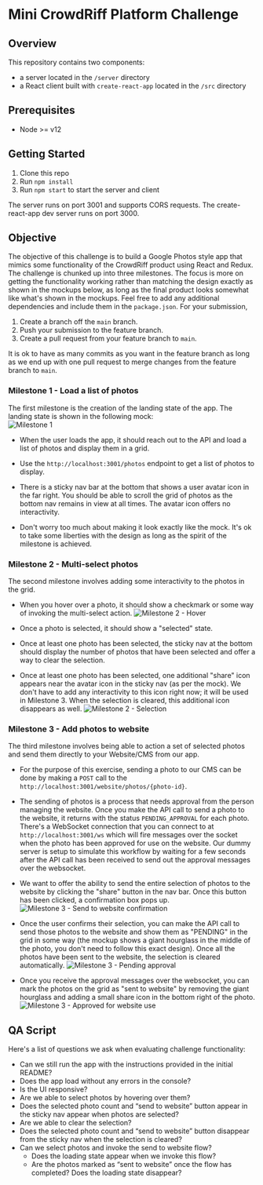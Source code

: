 # Mini CrowdRiff Platform Challenge

## Overview

This repository contains two components:

- a server located in the `/server` directory
- a React client built with `create-react-app` located in the `/src` directory

## Prerequisites

- Node >= v12

## Getting Started

1. Clone this repo
2. Run `npm install`
3. Run `npm start` to start the server and client

The server runs on port 3001 and supports CORS requests.
The create-react-app dev server runs on port 3000.

## Objective

The objective of this challenge is to build a Google Photos style app that mimics some functionality of the CrowdRiff product using React and Redux. The challenge is chunked up into three milestones. The focus is more on getting the functionality working rather than matching the design exactly as shown in the mockups below, as long as the final product looks somewhat like what's shown in the mockups. Feel free to add any additional dependencies and include them in the `package.json`. For your submission, 

1. Create a branch off the `main` branch.
2. Push your submission to the feature branch.
3. Create a pull request from your feature branch to `main`. 

It is ok to have as many commits as you want in the feature branch as long as we end up with one pull request to merge changes from the feature branch to `main`.

### Milestone 1 - Load a list of photos

The first milestone is the creation of the landing state of the app. The landing state is shown in the following mock:  
![Milestone 1](doc/1.png)

* When the user loads the app, it should reach out to the API and load a list of photos and display them in a grid.

* Use the `http://localhost:3001/photos` endpoint to get a list of photos to display.

* There is a sticky nav bar at the bottom that shows a user avatar icon in the far right. You should be able to scroll the grid of photos as the bottom nav remains in view at all times. The avatar icon offers no interactivity.

* Don't worry too much about making it look exactly like the mock. It's ok to take some liberties with the design as long as the spirit of the milestone is achieved. 

### Milestone 2 - Multi-select photos

The second milestone involves adding some interactivity to the photos in the grid.

* When you hover over a photo, it should show a checkmark or some way of invoking the multi-select action.
![Milestone 2 - Hover](doc/2.png)

* Once a photo is selected, it should show a "selected" state.

* Once at least one photo has been selected, the sticky nav at the bottom should display the number of photos that have been selected and offer a way to clear the selection.

* Once at least one photo has been selected, one additional "share" icon appears near the avatar icon in the sticky nav (as per the mock). We don't have to add any interactivity to this icon right now; it will be used in Milestone 3. When the selection is cleared, this additional icon disappears as well.
![Milestone 2 - Selection](doc/3.png)

### Milestone 3 - Add photos to website

The third milestone involves being able to action a set of selected photos and send them directly to your Website/CMS from our app.

* For the purpose of this exercise, sending a photo to our CMS can be done by making a `POST` call to the `http://localhost:3001/website/photos/{photo-id}`.

* The sending of photos is a process that needs approval from the person managing the website. Once you make the API call to send a photo to the website, it returns with the status `PENDING_APPROVAL` for each photo. There's a WebSocket connection that you can connect to at `http://localhost:3001/ws` which will fire messages over the socket when the photo has been approved for use on the website. Our dummy server is setup to simulate this workflow by waiting for a few seconds after the API call has been received to send out the approval messages over the websocket.

* We want to offer the ability to send the entire selection of photos to the website by clicking the "share" button in the nav bar. Once this button has been clicked, a confirmation box pops up.
![Milestone 3 - Send to website confirmation](doc/4.png)

* Once the user confirms their selection, you can make the API call to send those photos to the website and show them as "PENDING" in the grid in some way (the mockup shows a giant hourglass in the middle of the photo, you don't need to follow this exact design). Once all the photos have been sent to the website, the selection is cleared automatically.
![Milestone 3 - Pending approval](doc/5.png)

* Once you receive the approval messages over the websocket, you can mark the photos on the grid as "sent to website" by removing the giant hourglass and adding a small share icon in the bottom right of the photo.
![Milestone 3 - Approved for website use](doc/6.png)

## QA Script

Here's a list of questions we ask when evaluating challenge functionality:

* Can we still run the app with the instructions provided in the initial README?
* Does the app load without any errors in the console?
* Is the UI responsive?
* Are we able to select photos by hovering over them?
* Does the selected photo count and “send to website” button appear in the sticky nav appear when photos are selected?
* Are we able to clear the selection?
* Does the selected photo count and “send to website” button disappear from the sticky nav when the selection is cleared?
* Can we select photos and invoke the send to website flow?
	* Does the loading state appear when we invoke this flow?
	* Are the photos marked as “sent to website” once the flow has completed? Does the loading state disappear?